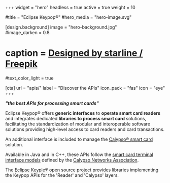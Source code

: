 +++
widget = "hero" 
headless = true
active = true 
weight = 10 

#title = "Eclipse Keypop®"
#hero_media = "hero-image.svg"

[design.background] 
  image = "hero-background.jpg"  
  #image_darken = 0.8 
  # caption = <a href="http://www.freepik.com">Designed by starline / Freepik</a>
  #text_color_light = true

[cta]
url = "apis/"
label = "Discover the APIs"
icon_pack = "fas"
icon = "eye"
+++

**_"the best APIs for processing smart cards"_**

Eclipse Keypop® offers **generic interfaces** to **operate smart card readers** and integrates dedicated **libraries to process smart card** solutions, facilitating the standardization of modular and interoperable software solutions providing high-level access to card readers and card transactions.

An additional interface is included to manage the [Calypso® smart card](https://calypsonet.org/calypso-for-cards/) solution.

Available in Java and in C++, these APIs follow the [smart card terminal interface models](https://terminal-api.calypsonet.org/) defined by the [Calypso Networks Association](https://calypsonet.org/). 

The [Eclipse Keyple®](https://keyple.org/) open source project provides libraries implementing the Keypop APIs for the 'Reader' and 'Calypso' layers.
<br>
&nbsp;
